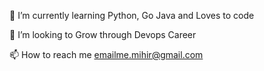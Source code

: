 
 🌱 I’m currently learning Python, Go Java and Loves to code
 
 💞️ I’m looking to Grow through Devops Career

 📫 How to reach me emailme.mihir@gmail.com

<!---
MKDAN13/MKDAN13 is a ✨ special ✨ repository because its `README.md` (this file) appears on your GitHub profile.
You can click the Preview link to take a look at your changes.
--->
